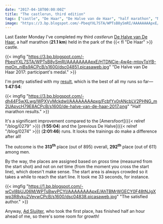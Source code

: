 ```yaml
---
date: "2017-04-18T00:00:00Z"
title: "The castlerun, third edition"
tags: ["castle", "De Haar", "De Halve van de Haar", "half marathon", "Netherlands", "running", "sport"]
image: "https://3.bp.blogspot.com/-PbeqYXL7STA/WPTsB8ySmRI/AAAAAAAApxE/HTDNCie-4w4e-mtovTqYB-mqOn_niBs9ACPcB/s1600/dsc04851.picasaweb.jpg"
---
```


Last Easter Monday I've completed my third *castlerun* [De Halve van De Haar](http://www.dehalvevandehaar.nl/), a half marathon (**21.1 km**) held in the park of the {{< fl "De Haar" >}} castle.

<!--more-->

{{< imgfig "https://3.bp.blogspot.com/-PbeqYXL7STA/WPTsB8ySmRI/AAAAAAAApxE/HTDNCie-4w4e-mtovTqYB-mqOn_niBs9ACPcB/s1600/dsc04851.picasaweb.jpg" "De Halve van De Haar 2017: participant's medal." >}}

I'm pretty satisfied with my [result](https://evenementen.uitslagen.nl/2017/dehalvevandehaar/details.php?s=380), which is the best of all my runs so far—**1:47:54**:

{{< imgfig "https://3.bp.blogspot.com/-dh44F5wXLwg/WPXVyMckdwI/AAAAAAAApxg/FcbfYx0rANcbLV2PHNG_m2UApvcH79E8ACPcB/s1600/de-halve-van-de-haar-2017.png" "Half marathon results." >}}

It's a significant improvement compared to the [Amersfoort]({{< relref "/blog/0279" >}}) (**1:55:04**) and the [previous De Halve]({{< relref "/blog/0274" >}}) (**2:01:46**) runs. It looks the trainings do make a difference after all!

The outcome is the **313<sup>th</sup>** place (out of 895) overall, **292<sup>th</sup>** place (out of 611) among men.

By the way, the places are assigned based on *gross* time (measured from the start shot) and not on *net* time (from the moment you cross the start line), which doesn't make sense. The start area is always crowded so it takes a while to reach the start line. It took me 33 seconds, for instance.

{{< imgfig "https://1.bp.blogspot.com/-wCvl8bUJ06M/WPTsBwvPCYI/AAAAAAAApxE/AhTBMrWGECY0F48tNJgXwp3R8vku2VeywCPcB/s1600/dsc04838.picasaweb.jpg" "The satisfied author." >}}

Anyway, [Ad Sluijter](https://evenementen.uitslagen.nl/2017/dehalvevandehaar/details.php?s=4), who took the first place, has finished half an hour ahead of me, so there's some room for growth!
